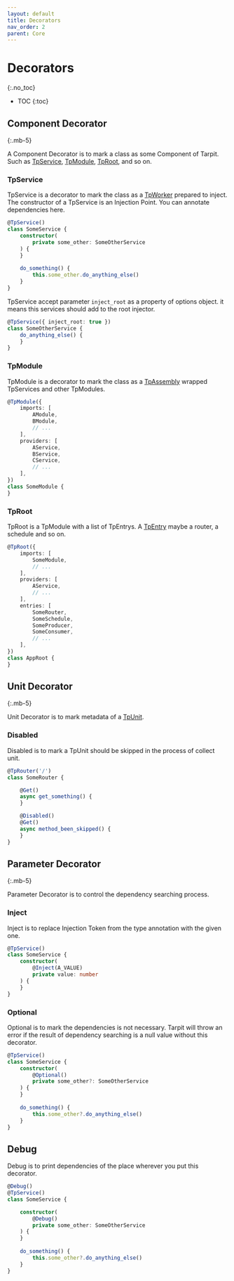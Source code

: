 ```yaml
---
layout: default
title: Decorators
nav_order: 2
parent: Core
---
```


# Decorators
{:.no_toc}

- TOC
{:toc}

## Component Decorator
{:.mb-5}

A Component Decorator is to mark a class as some Component of Tarpit.
Such as [TpService](#tpservice), [TpModule](#tpmodule), [TpRoot](#tproot), and so on.

### TpService

TpService is a decorator to mark the class as a [TpWorker](/1-core/1-concepts.html#abstract-decorators) prepared to inject. 
The constructor of a TpService is an Injection Point. You can annotate dependencies here.

```typescript
@TpService()
class SomeService {
    constructor(
        private some_other: SomeOtherService
    ) {
    }
    
    do_something() {
        this.some_other.do_anything_else()
    }
}
```

TpService accept parameter `inject_root` as a property of options object. it means this services should add to the root injector.

```typescript
@TpService({ inject_root: true })
class SomeOtherService {
    do_anything_else() {
    }
}
```

### TpModule

TpModule is a decorator to mark the class as a [TpAssembly](/1-core/1-concepts.html#abstract-decorators) wrapped TpServices and other TpModules.

```typescript
@TpModule({
    imports: [
        AModule,
        BModule,
        // ...
    ],
    providers: [
        AService,
        BService,
        CService,
        // ...
    ],
})
class SomeModule {
}
```

### TpRoot

TpRoot is a TpModule with a list of TpEntrys. A [TpEntry](/1-core/1-concepts.html#abstract-decorators) maybe a router, a schedule and so on.

```typescript
@TpRoot({
    imports: [
        SomeModule,
        // ...
    ],
    providers: [
        AService,
        // ...
    ],
    entries: [
        SomeRouter,
        SomeSchedule,
        SomeProducer,
        SomeConsumer,
        // ...
    ],
})
class AppRoot {
}
```

## Unit Decorator
{:.mb-5}

Unit Decorator is to mark metadata of a [TpUnit](/1-core/1-concepts.html#abstract-decorators).

### Disabled

Disabled is to mark a TpUnit should be skipped in the process of collect unit.

```typescript
@TpRouter('/')
class SomeRouter {

    @Get()
    async get_something() {
    }

    @Disabled()
    @Get()
    async method_been_skipped() {
    }
}

```

## Parameter Decorator
{:.mb-5}

Parameter Decorator is to control the dependency searching process.

### Inject

Inject is to replace Injection Token from the type annotation with the given one.

```typescript
@TpService()
class SomeService {
    constructor(
        @Inject(A_VALUE)
        private value: number
    ) {
    }   
}
```

### Optional

Optional is to mark the dependencies is not necessary. 
Tarpit will throw an error if the result of dependency searching is a null value without this decorator.

```typescript
@TpService()
class SomeService {
    constructor(
        @Optional()
        private some_other?: SomeOtherService
    ) {
    }
    
    do_something() {
        this.some_other?.do_anything_else()
    }
}
```

## Debug

Debug is to print dependencies of the place wherever you put this decorator.

```typescript
@Debug()
@TpService()
class SomeService {

    constructor(
        @Debug()
        private some_other: SomeOtherService
    ) {
    }
    
    do_something() {
        this.some_other?.do_anything_else()
    }
}
```
